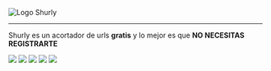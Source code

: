 ![Logo Shurly](https://res.cloudinary.com/javipineyro/image/upload/v1683335526/shurly_cbaazk.jpg)
***
<p>Shurly es un acortador de urls <strong>gratis</strong> y lo mejor es que <strong>NO NECESITAS REGISTRARTE</strong></p>


  ![](https://img.shields.io/badge/JavaScript-F7DF1E?style=for-the-badge&logo=javascript&logoColor=black)
  ![](https://img.shields.io/badge/React-20232A?style=for-the-badge&logo=react&logoColor=61DAFB)
  ![](https://img.shields.io/badge/Tailwind-20232A?style=for-the-badge&logo=tailwindcss&logoColor=61DAFB)
  ![](https://img.shields.io/badge/Node.js-43853D?style=for-the-badge&logo=node.js&logoColor=white)
  ![](https://img.shields.io/badge/MongoDB-%234ea94b.svg?style=for-the-badge&logo=mongodb&logoColor=white)


